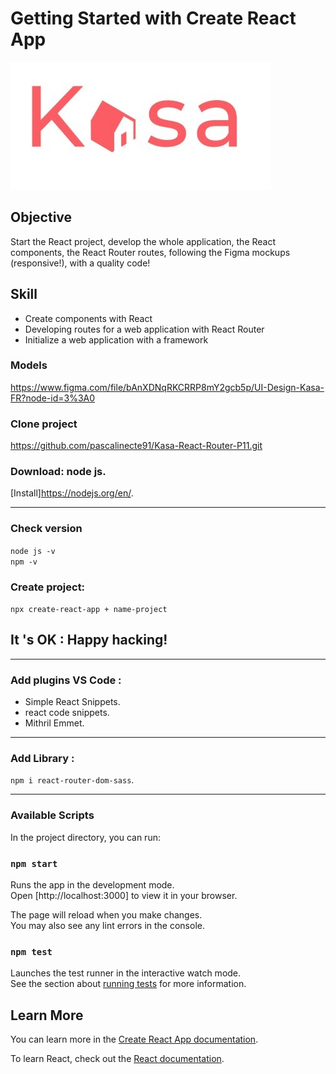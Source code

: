 # Getting Started with Create React App
![logo](./src/assets/logo_kasa.png)

## Objective

Start the React project,
develop the whole application, the React components, the React Router routes, following the Figma mockups (responsive!), with a quality code!

## Skill
 - Create components with React
 - Developing routes for a web application with React Router
 - Initialize a web application with a framework



### Models
https://www.figma.com/file/bAnXDNqRKCRRP8mY2gcb5p/UI-Design-Kasa-FR?node-id=3%3A0

### Clone project
https://github.com/pascalinecte91/Kasa-React-Router-P11.git



### Download: node js.

[Install]https://nodejs.org/en/.

**********************************

### Check version
`node js -v`  
`npm -v` 

### Create project: 
`npx create-react-app + name-project`

## It 's OK : Happy hacking! 

*******************************************************

### Add plugins VS Code : 
- Simple React Snippets.
- react code snippets.
- Mithril Emmet.

******************************************************
### Add Library :

`npm i react-router-dom-sass`.

******************************************************
### Available Scripts

In the project directory, you can run:

### `npm start`

Runs the app in the development mode.\
Open [http://localhost:3000] to view it in your browser.

The page will reload when you make changes.\
You may also see any lint errors in the console.



### `npm test`

Launches the test runner in the interactive watch mode.\
See the section about [running tests](https://facebook.github.io/create-react-app/docs/running-tests) for more information.


## Learn More

You can learn more in the [Create React App documentation](https://facebook.github.io/create-react-app/docs/getting-started).

To learn React, check out the [React documentation](https://reactjs.org/).
